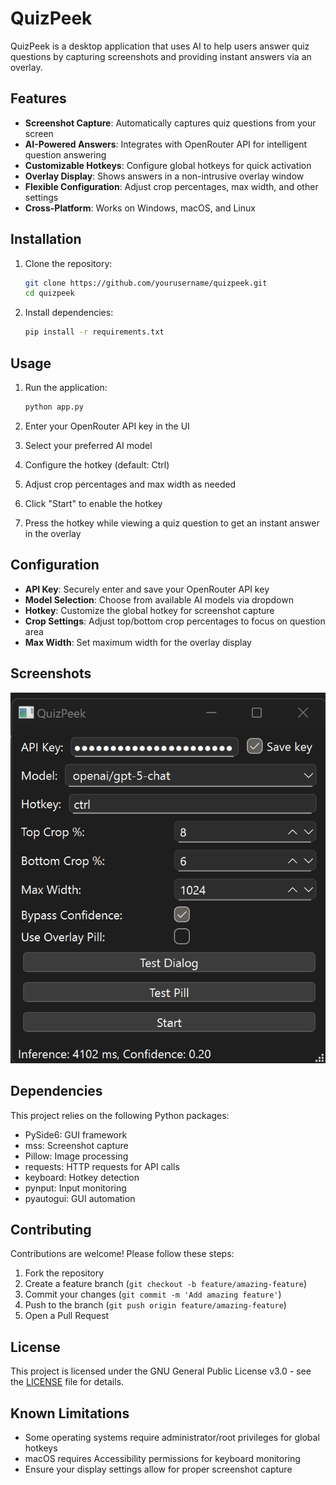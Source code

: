 # QuizPeek

QuizPeek is a desktop application that uses AI to help users answer quiz questions by capturing screenshots and providing instant answers via an overlay.

## Features

- **Screenshot Capture**: Automatically captures quiz questions from your screen
- **AI-Powered Answers**: Integrates with OpenRouter API for intelligent question answering
- **Customizable Hotkeys**: Configure global hotkeys for quick activation
- **Overlay Display**: Shows answers in a non-intrusive overlay window
- **Flexible Configuration**: Adjust crop percentages, max width, and other settings
- **Cross-Platform**: Works on Windows, macOS, and Linux

## Installation

1. Clone the repository:
   ```bash
   git clone https://github.com/yourusername/quizpeek.git
   cd quizpeek
   ```

2. Install dependencies:
   ```bash
   pip install -r requirements.txt
   ```

## Usage

1. Run the application:
   ```bash
   python app.py
   ```

2. Enter your OpenRouter API key in the UI
3. Select your preferred AI model
4. Configure the hotkey (default: Ctrl)
5. Adjust crop percentages and max width as needed
6. Click "Start" to enable the hotkey
7. Press the hotkey while viewing a quiz question to get an instant answer in the overlay

## Configuration

- **API Key**: Securely enter and save your OpenRouter API key
- **Model Selection**: Choose from available AI models via dropdown
- **Hotkey**: Customize the global hotkey for screenshot capture
- **Crop Settings**: Adjust top/bottom crop percentages to focus on question area
- **Max Width**: Set maximum width for the overlay display

## Screenshots

![QuizPeek Application Interface](Screenshots/Program%20screenshot%201.png)

## Dependencies

This project relies on the following Python packages:

- PySide6: GUI framework
- mss: Screenshot capture
- Pillow: Image processing
- requests: HTTP requests for API calls
- keyboard: Hotkey detection
- pynput: Input monitoring
- pyautogui: GUI automation

## Contributing

Contributions are welcome! Please follow these steps:

1. Fork the repository
2. Create a feature branch (`git checkout -b feature/amazing-feature`)
3. Commit your changes (`git commit -m 'Add amazing feature'`)
4. Push to the branch (`git push origin feature/amazing-feature`)
5. Open a Pull Request

## License

This project is licensed under the GNU General Public License v3.0 - see the [LICENSE](LICENSE) file for details.

## Known Limitations

- Some operating systems require administrator/root privileges for global hotkeys
- macOS requires Accessibility permissions for keyboard monitoring
- Ensure your display settings allow for proper screenshot capture